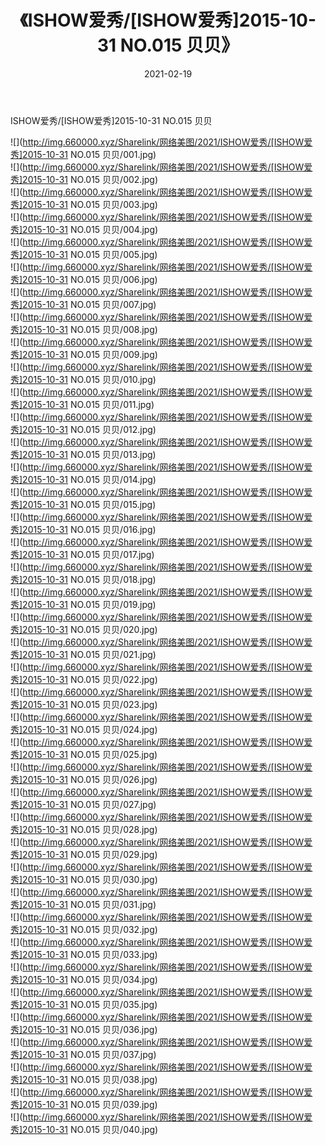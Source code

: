 ﻿---
layout: post
title:  《ISHOW爱秀/[ISHOW爱秀]2015-10-31 NO.015 贝贝》
date:   2021-02-19
img: http://img.660000.xyz/Sharelink/网络美图/2021/ISHOW爱秀/[ISHOW爱秀]2015-10-31 NO.015 贝贝/000.jpg
categories: [美女, 清纯, 唯美]
---

ISHOW爱秀/[ISHOW爱秀]2015-10-31 NO.015 贝贝

 ![](http://img.660000.xyz/Sharelink/网络美图/2021/ISHOW爱秀/[ISHOW爱秀]2015-10-31 NO.015 贝贝/001.jpg) <br>![](http://img.660000.xyz/Sharelink/网络美图/2021/ISHOW爱秀/[ISHOW爱秀]2015-10-31 NO.015 贝贝/002.jpg) <br>![](http://img.660000.xyz/Sharelink/网络美图/2021/ISHOW爱秀/[ISHOW爱秀]2015-10-31 NO.015 贝贝/003.jpg) <br>![](http://img.660000.xyz/Sharelink/网络美图/2021/ISHOW爱秀/[ISHOW爱秀]2015-10-31 NO.015 贝贝/004.jpg) <br>![](http://img.660000.xyz/Sharelink/网络美图/2021/ISHOW爱秀/[ISHOW爱秀]2015-10-31 NO.015 贝贝/005.jpg) <br>![](http://img.660000.xyz/Sharelink/网络美图/2021/ISHOW爱秀/[ISHOW爱秀]2015-10-31 NO.015 贝贝/006.jpg) <br>![](http://img.660000.xyz/Sharelink/网络美图/2021/ISHOW爱秀/[ISHOW爱秀]2015-10-31 NO.015 贝贝/007.jpg) <br>![](http://img.660000.xyz/Sharelink/网络美图/2021/ISHOW爱秀/[ISHOW爱秀]2015-10-31 NO.015 贝贝/008.jpg) <br>![](http://img.660000.xyz/Sharelink/网络美图/2021/ISHOW爱秀/[ISHOW爱秀]2015-10-31 NO.015 贝贝/009.jpg) <br>![](http://img.660000.xyz/Sharelink/网络美图/2021/ISHOW爱秀/[ISHOW爱秀]2015-10-31 NO.015 贝贝/010.jpg) <br>![](http://img.660000.xyz/Sharelink/网络美图/2021/ISHOW爱秀/[ISHOW爱秀]2015-10-31 NO.015 贝贝/011.jpg) <br>![](http://img.660000.xyz/Sharelink/网络美图/2021/ISHOW爱秀/[ISHOW爱秀]2015-10-31 NO.015 贝贝/012.jpg) <br>![](http://img.660000.xyz/Sharelink/网络美图/2021/ISHOW爱秀/[ISHOW爱秀]2015-10-31 NO.015 贝贝/013.jpg) <br>![](http://img.660000.xyz/Sharelink/网络美图/2021/ISHOW爱秀/[ISHOW爱秀]2015-10-31 NO.015 贝贝/014.jpg) <br>![](http://img.660000.xyz/Sharelink/网络美图/2021/ISHOW爱秀/[ISHOW爱秀]2015-10-31 NO.015 贝贝/015.jpg) <br>![](http://img.660000.xyz/Sharelink/网络美图/2021/ISHOW爱秀/[ISHOW爱秀]2015-10-31 NO.015 贝贝/016.jpg) <br>![](http://img.660000.xyz/Sharelink/网络美图/2021/ISHOW爱秀/[ISHOW爱秀]2015-10-31 NO.015 贝贝/017.jpg) <br>![](http://img.660000.xyz/Sharelink/网络美图/2021/ISHOW爱秀/[ISHOW爱秀]2015-10-31 NO.015 贝贝/018.jpg) <br>![](http://img.660000.xyz/Sharelink/网络美图/2021/ISHOW爱秀/[ISHOW爱秀]2015-10-31 NO.015 贝贝/019.jpg) <br>![](http://img.660000.xyz/Sharelink/网络美图/2021/ISHOW爱秀/[ISHOW爱秀]2015-10-31 NO.015 贝贝/020.jpg) <br>![](http://img.660000.xyz/Sharelink/网络美图/2021/ISHOW爱秀/[ISHOW爱秀]2015-10-31 NO.015 贝贝/021.jpg) <br>![](http://img.660000.xyz/Sharelink/网络美图/2021/ISHOW爱秀/[ISHOW爱秀]2015-10-31 NO.015 贝贝/022.jpg) <br>![](http://img.660000.xyz/Sharelink/网络美图/2021/ISHOW爱秀/[ISHOW爱秀]2015-10-31 NO.015 贝贝/023.jpg) <br>![](http://img.660000.xyz/Sharelink/网络美图/2021/ISHOW爱秀/[ISHOW爱秀]2015-10-31 NO.015 贝贝/024.jpg) <br>![](http://img.660000.xyz/Sharelink/网络美图/2021/ISHOW爱秀/[ISHOW爱秀]2015-10-31 NO.015 贝贝/025.jpg) <br>![](http://img.660000.xyz/Sharelink/网络美图/2021/ISHOW爱秀/[ISHOW爱秀]2015-10-31 NO.015 贝贝/026.jpg) <br>![](http://img.660000.xyz/Sharelink/网络美图/2021/ISHOW爱秀/[ISHOW爱秀]2015-10-31 NO.015 贝贝/027.jpg) <br>![](http://img.660000.xyz/Sharelink/网络美图/2021/ISHOW爱秀/[ISHOW爱秀]2015-10-31 NO.015 贝贝/028.jpg) <br>![](http://img.660000.xyz/Sharelink/网络美图/2021/ISHOW爱秀/[ISHOW爱秀]2015-10-31 NO.015 贝贝/029.jpg) <br>![](http://img.660000.xyz/Sharelink/网络美图/2021/ISHOW爱秀/[ISHOW爱秀]2015-10-31 NO.015 贝贝/030.jpg) <br>![](http://img.660000.xyz/Sharelink/网络美图/2021/ISHOW爱秀/[ISHOW爱秀]2015-10-31 NO.015 贝贝/031.jpg) <br>![](http://img.660000.xyz/Sharelink/网络美图/2021/ISHOW爱秀/[ISHOW爱秀]2015-10-31 NO.015 贝贝/032.jpg) <br>![](http://img.660000.xyz/Sharelink/网络美图/2021/ISHOW爱秀/[ISHOW爱秀]2015-10-31 NO.015 贝贝/033.jpg) <br>![](http://img.660000.xyz/Sharelink/网络美图/2021/ISHOW爱秀/[ISHOW爱秀]2015-10-31 NO.015 贝贝/034.jpg) <br>![](http://img.660000.xyz/Sharelink/网络美图/2021/ISHOW爱秀/[ISHOW爱秀]2015-10-31 NO.015 贝贝/035.jpg) <br>![](http://img.660000.xyz/Sharelink/网络美图/2021/ISHOW爱秀/[ISHOW爱秀]2015-10-31 NO.015 贝贝/036.jpg) <br>![](http://img.660000.xyz/Sharelink/网络美图/2021/ISHOW爱秀/[ISHOW爱秀]2015-10-31 NO.015 贝贝/037.jpg) <br>![](http://img.660000.xyz/Sharelink/网络美图/2021/ISHOW爱秀/[ISHOW爱秀]2015-10-31 NO.015 贝贝/038.jpg) <br>![](http://img.660000.xyz/Sharelink/网络美图/2021/ISHOW爱秀/[ISHOW爱秀]2015-10-31 NO.015 贝贝/039.jpg) <br>![](http://img.660000.xyz/Sharelink/网络美图/2021/ISHOW爱秀/[ISHOW爱秀]2015-10-31 NO.015 贝贝/040.jpg) <br>